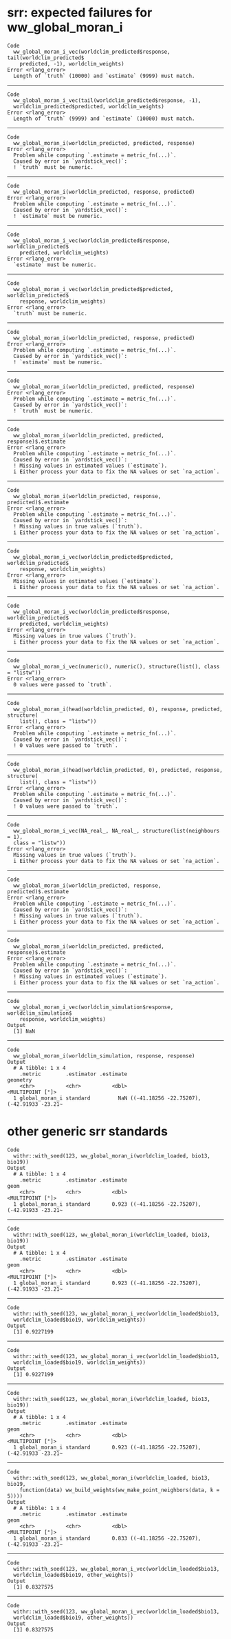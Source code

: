 # srr: expected failures for ww_global_moran_i

    Code
      ww_global_moran_i_vec(worldclim_predicted$response, tail(worldclim_predicted$
        predicted, -1), worldclim_weights)
    Error <rlang_error>
      Length of `truth` (10000) and `estimate` (9999) must match.

---

    Code
      ww_global_moran_i_vec(tail(worldclim_predicted$response, -1),
      worldclim_predicted$predicted, worldclim_weights)
    Error <rlang_error>
      Length of `truth` (9999) and `estimate` (10000) must match.

---

    Code
      ww_global_moran_i(worldclim_predicted, predicted, response)
    Error <rlang_error>
      Problem while computing `.estimate = metric_fn(...)`.
      Caused by error in `yardstick_vec()`:
      ! `truth` must be numeric.

---

    Code
      ww_global_moran_i(worldclim_predicted, response, predicted)
    Error <rlang_error>
      Problem while computing `.estimate = metric_fn(...)`.
      Caused by error in `yardstick_vec()`:
      ! `estimate` must be numeric.

---

    Code
      ww_global_moran_i_vec(worldclim_predicted$response, worldclim_predicted$
        predicted, worldclim_weights)
    Error <rlang_error>
      `estimate` must be numeric.

---

    Code
      ww_global_moran_i_vec(worldclim_predicted$predicted, worldclim_predicted$
        response, worldclim_weights)
    Error <rlang_error>
      `truth` must be numeric.

---

    Code
      ww_global_moran_i(worldclim_predicted, response, predicted)
    Error <rlang_error>
      Problem while computing `.estimate = metric_fn(...)`.
      Caused by error in `yardstick_vec()`:
      ! `estimate` must be numeric.

---

    Code
      ww_global_moran_i(worldclim_predicted, predicted, response)
    Error <rlang_error>
      Problem while computing `.estimate = metric_fn(...)`.
      Caused by error in `yardstick_vec()`:
      ! `truth` must be numeric.

---

    Code
      ww_global_moran_i(worldclim_predicted, predicted, response)$.estimate
    Error <rlang_error>
      Problem while computing `.estimate = metric_fn(...)`.
      Caused by error in `yardstick_vec()`:
      ! Missing values in estimated values (`estimate`).
      i Either process your data to fix the NA values or set `na_action`.

---

    Code
      ww_global_moran_i(worldclim_predicted, response, predicted)$.estimate
    Error <rlang_error>
      Problem while computing `.estimate = metric_fn(...)`.
      Caused by error in `yardstick_vec()`:
      ! Missing values in true values (`truth`).
      i Either process your data to fix the NA values or set `na_action`.

---

    Code
      ww_global_moran_i_vec(worldclim_predicted$predicted, worldclim_predicted$
        response, worldclim_weights)
    Error <rlang_error>
      Missing values in estimated values (`estimate`).
      i Either process your data to fix the NA values or set `na_action`.

---

    Code
      ww_global_moran_i_vec(worldclim_predicted$response, worldclim_predicted$
        predicted, worldclim_weights)
    Error <rlang_error>
      Missing values in true values (`truth`).
      i Either process your data to fix the NA values or set `na_action`.

---

    Code
      ww_global_moran_i_vec(numeric(), numeric(), structure(list(), class = "listw"))
    Error <rlang_error>
      0 values were passed to `truth`.

---

    Code
      ww_global_moran_i(head(worldclim_predicted, 0), response, predicted, structure(
        list(), class = "listw"))
    Error <rlang_error>
      Problem while computing `.estimate = metric_fn(...)`.
      Caused by error in `yardstick_vec()`:
      ! 0 values were passed to `truth`.

---

    Code
      ww_global_moran_i(head(worldclim_predicted, 0), predicted, response, structure(
        list(), class = "listw"))
    Error <rlang_error>
      Problem while computing `.estimate = metric_fn(...)`.
      Caused by error in `yardstick_vec()`:
      ! 0 values were passed to `truth`.

---

    Code
      ww_global_moran_i_vec(NA_real_, NA_real_, structure(list(neighbours = 1),
      class = "listw"))
    Error <rlang_error>
      Missing values in true values (`truth`).
      i Either process your data to fix the NA values or set `na_action`.

---

    Code
      ww_global_moran_i(worldclim_predicted, response, predicted)$.estimate
    Error <rlang_error>
      Problem while computing `.estimate = metric_fn(...)`.
      Caused by error in `yardstick_vec()`:
      ! Missing values in true values (`truth`).
      i Either process your data to fix the NA values or set `na_action`.

---

    Code
      ww_global_moran_i(worldclim_predicted, predicted, response)$.estimate
    Error <rlang_error>
      Problem while computing `.estimate = metric_fn(...)`.
      Caused by error in `yardstick_vec()`:
      ! Missing values in estimated values (`estimate`).
      i Either process your data to fix the NA values or set `na_action`.

---

    Code
      ww_global_moran_i_vec(worldclim_simulation$response, worldclim_simulation$
        response, worldclim_weights)
    Output
      [1] NaN

---

    Code
      ww_global_moran_i(worldclim_simulation, response, response)
    Output
      # A tibble: 1 x 4
        .metric        .estimator .estimate                                   geometry
        <chr>          <chr>          <dbl>                           <MULTIPOINT [°]>
      1 global_moran_i standard         NaN ((-41.18256 -22.75207), (-42.91933 -23.21~

# other generic srr standards

    Code
      withr::with_seed(123, ww_global_moran_i(worldclim_loaded, bio13, bio19))
    Output
      # A tibble: 1 x 4
        .metric        .estimator .estimate                                       geom
        <chr>          <chr>          <dbl>                           <MULTIPOINT [°]>
      1 global_moran_i standard       0.923 ((-41.18256 -22.75207), (-42.91933 -23.21~

---

    Code
      withr::with_seed(123, ww_global_moran_i(worldclim_loaded, bio13, bio19))
    Output
      # A tibble: 1 x 4
        .metric        .estimator .estimate                                       geom
        <chr>          <chr>          <dbl>                           <MULTIPOINT [°]>
      1 global_moran_i standard       0.923 ((-41.18256 -22.75207), (-42.91933 -23.21~

---

    Code
      withr::with_seed(123, ww_global_moran_i_vec(worldclim_loaded$bio13,
      worldclim_loaded$bio19, worldclim_weights))
    Output
      [1] 0.9227199

---

    Code
      withr::with_seed(123, ww_global_moran_i_vec(worldclim_loaded$bio13,
      worldclim_loaded$bio19, worldclim_weights))
    Output
      [1] 0.9227199

---

    Code
      withr::with_seed(123, ww_global_moran_i(worldclim_loaded, bio13, bio19))
    Output
      # A tibble: 1 x 4
        .metric        .estimator .estimate                                       geom
        <chr>          <chr>          <dbl>                           <MULTIPOINT [°]>
      1 global_moran_i standard       0.923 ((-41.18256 -22.75207), (-42.91933 -23.21~

---

    Code
      withr::with_seed(123, ww_global_moran_i(worldclim_loaded, bio13, bio19,
        function(data) ww_build_weights(ww_make_point_neighbors(data, k = 5))))
    Output
      # A tibble: 1 x 4
        .metric        .estimator .estimate                                       geom
        <chr>          <chr>          <dbl>                           <MULTIPOINT [°]>
      1 global_moran_i standard       0.833 ((-41.18256 -22.75207), (-42.91933 -23.21~

---

    Code
      withr::with_seed(123, ww_global_moran_i_vec(worldclim_loaded$bio13,
      worldclim_loaded$bio19, other_weights))
    Output
      [1] 0.8327575

---

    Code
      withr::with_seed(123, ww_global_moran_i_vec(worldclim_loaded$bio13,
      worldclim_loaded$bio19, other_weights))
    Output
      [1] 0.8327575

